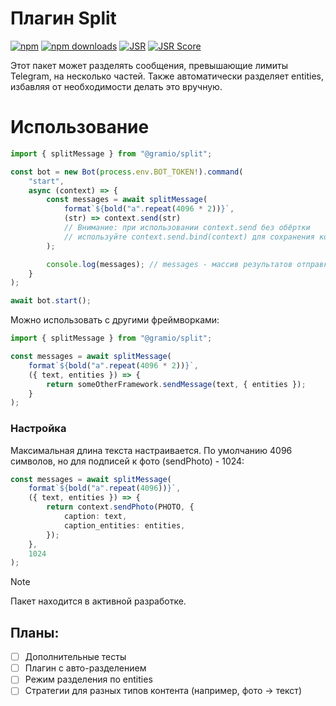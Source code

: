 # Плагин Split

<div class="badges">

[![npm](https://img.shields.io/npm/v/@gramio/split?logo=npm&style=flat&labelColor=000&color=3b82f6)](https://www.npmjs.org/package/@gramio/split)
[![npm downloads](https://img.shields.io/npm/dw/@gramio/split?logo=npm&style=flat&labelColor=000&color=3b82f6)](https://www.npmjs.org/package/@gramio/split)
[![JSR](https://jsr.io/badges/@gramio/split)](https://jsr.io/@gramio/split)
[![JSR Score](https://jsr.io/badges/@gramio/split/score)](https://jsr.io/@gramio/split)

</div>

Этот пакет может разделять сообщения, превышающие лимиты Telegram, на несколько частей. Также автоматически разделяет entities, избавляя от необходимости делать это вручную.

# Использование

```ts
import { splitMessage } from "@gramio/split";

const bot = new Bot(process.env.BOT_TOKEN!).command(
    "start",
    async (context) => {
        const messages = await splitMessage(
            format`${bold("a".repeat(4096 * 2))}`,
            (str) => context.send(str)
            // Внимание: при использовании context.send без обёртки
            // используйте context.send.bind(context) для сохранения контекста
        );

        console.log(messages); // messages - массив результатов отправки
    }
);

await bot.start();
```

Можно использовать с другими фреймворками:

```ts
import { splitMessage } from "@gramio/split";

const messages = await splitMessage(
    format`${bold("a".repeat(4096 * 2))}`,
    ({ text, entities }) => {
        return someOtherFramework.sendMessage(text, { entities });
    }
);
```

### Настройка

Максимальная длина текста настраивается. По умолчанию 4096 символов, но для подписей к фото (sendPhoto) - 1024:

```ts
const messages = await splitMessage(
    format`${bold("a".repeat(4096))}`,
    ({ text, entities }) => {
        return context.sendPhoto(PHOTO, {
            caption: text,
            caption_entities: entities,
        });
    },
    1024
);
```

> [!NOTE]
> Пакет находится в активной разработке.

## Планы:

-   [ ] Дополнительные тесты
-   [ ] Плагин с авто-разделением
-   [ ] Режим разделения по entities
-   [ ] Стратегии для разных типов контента (например, фото → текст)

